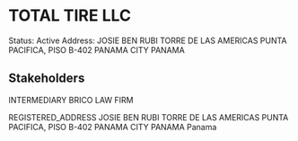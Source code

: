 # TOTAL TIRE LLC
Status: Active
Address: JOSIE BEN RUBI TORRE DE LAS AMERICAS PUNTA PACIFICA, PISO B-402 PANAMA CITY PANAMA

## Stakeholders
INTERMEDIARY
BRICO LAW FIRM


REGISTERED_ADDRESS
JOSIE BEN RUBI TORRE DE LAS AMERICAS PUNTA PACIFICA, PISO B-402 PANAMA CITY PANAMA
Panama


